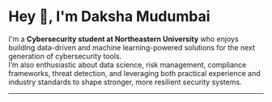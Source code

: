 # Hey 👋, I'm Daksha Mudumbai

I'm a **Cybersecurity student at Northeastern University** who enjoys building data-driven and machine learning-powered solutions for the next generation of cybersecurity tools.  
I’m also enthusiastic about data science, risk management, compliance frameworks, threat detection, and leveraging both practical experience and industry standards to shape stronger, more resilient security systems.

---
